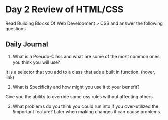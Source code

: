 # Day 2 Review of HTML/CSS
Read Building Blocks Of Web Development > CSS and answer the following questions

## Daily Journal
1. What is a Pseudo-Class and what are some of the most common ones you think you will use?

It is a selector that you add to a class that ads a built in function. (hover, link)

2. What is Specificity and how might you use it to your benefit? 

Give you the ability to override some css rules without affecting others. 

3. What problems do you think you could run into if you over-utilized the !important feature? 
Later when making changes it can cause problems.